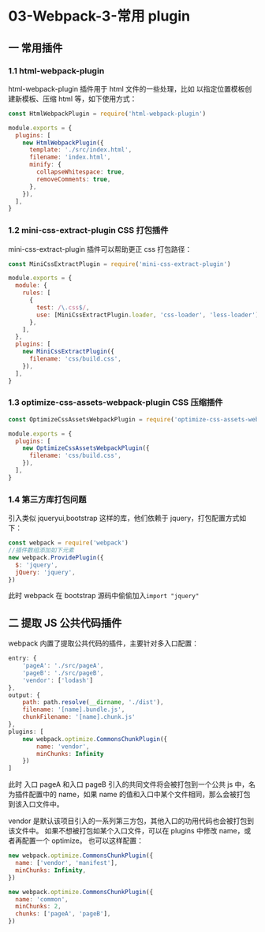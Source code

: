 # 03-Webpack-3-常用 plugin

## 一 常用插件

### 1.1 html-webpack-plugin

html-webpack-plugin 插件用于 html 文件的一些处理，比如 以指定位置模板创建新模板、压缩 html 等，如下使用方式：

```js
const HtmlWebpackPlugin = require('html-webpack-plugin')

module.exports = {
  plugins: [
    new HtmlWebpackPlugin({
      template: './src/index.html',
      filename: 'index.html',
      minify: {
        collapseWhitespace: true,
        removeComments: true,
      },
    }),
  ],
}
```

### 1.2 mini-css-extract-plugin CSS 打包插件

mini-css-extract-plugin 插件可以帮助更正 css 打包路径：

```js
const MiniCssExtractPlugin = require('mini-css-extract-plugin')

module.exports = {
  module: {
    rules: [
      {
        test: /\.css$/,
        use: [MiniCssExtractPlugin.loader, 'css-loader', 'less-loader'],
      },
    ],
  },
  plugins: [
    new MiniCssExtractPlugin({
      filename: 'css/build.css',
    }),
  ],
}
```

### 1.3 optimize-css-assets-webpack-plugin CSS 压缩插件

```js
const OptimizeCssAssetsWebpackPlugin = require('optimize-css-assets-webpack-plugin')

module.exports = {
  plugins: [
    new OptimizeCssAssetsWebpackPlugin({
      filename: 'css/build.css',
    }),
  ],
}
```

### 1.4 第三方库打包问题

引入类似 jqueryui,bootstrap 这样的库，他们依赖于 jquery，打包配置方式如下：

```js
const webpack = require('webpack')
//插件数组添加如下元素
new webpack.ProvidePlugin({
  $: 'jquery',
  jQuery: 'jquery',
})
```

此时 webpack 在 bootstrap 源码中偷偷加入`import "jquery"`

## 二 提取 JS 公共代码插件

webpack 内置了提取公共代码的插件，主要针对多入口配置：

```js
entry: {
    'pageA': './src/pageA',
    'pageB': './src/pageB',
    'vendor': ['lodash']
},
output: {
    path: path.resolve(__dirname, './dist'),
    filename: '[name].bundle.js',
    chunkFilename: '[name].chunk.js'
},
plugins: [
    new webpack.optimize.CommonsChunkPlugin({
        name: 'vendor',
        minChunks: Infinity
    })
]
```

此时 入口 pageA 和入口 pageB 引入的共同文件将会被打包到一个公共 js 中，名为插件配置中的 name，如果 name 的值和入口中某个文件相同，那么会被打包到该入口文件中。

vendor 是默认该项目引入的一系列第三方包，其他入口的功用代码也会被打包到该文件中。
如果不想被打包如某个入口文件，可以在 plugins 中修改 name，或者再配置一个 optimize。
也可以这样配置：

```js
new webpack.optimize.CommonsChunkPlugin({
  name: ['vendor', 'manifest'],
  minChunks: Infinity,
})

new webpack.optimize.CommonsChunkPlugin({
  name: 'common',
  minChunks: 2,
  chunks: ['pageA', 'pageB'],
})
```
